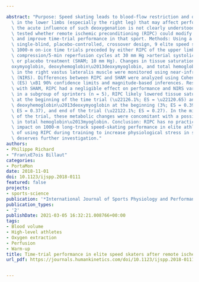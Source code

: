 ---
abstract: "Purpose: Speed skating leads to blood-flow restriction and deoxygenation\
  \ in the lower limbs (especially the right leg) that may affect performance. Although\
  \ the acute influence of such deoxygenation is not clearly understood, the authors\
  \ tested whether remote ischemic preconditioning (RIPC) could modify muscular oxygenation\
  \ and improve time-trial performance in that sport. Methods: Using a randomized,\
  \ single-blind, placebo-controlled, crossover design, 9 elite speed skaters performed\
  \ 1000-m on-ice time trials preceded by either RIPC of the upper limbs (3 \xD7 5-min\
  \ compression/5-min reperfusion cycles at 30 mm Hg >arterial systolic pressure)\
  \ or placebo treatment (SHAM; 10 mm Hg). Changes in tissue saturation index, oxyhemoglobin\u2013\
  oxymyoglobin, deoxyhemoglobin\u2013deoxymyoglobin, and total hemoglobin\u2013myoglobin\
  \ in the right vastus lateralis muscle were monitored using near-infrared spectroscopy\
  \ (NIRS). Differences between RIPC and SHAM were analyzed using Cohen effect size\
  \ (ES) \xB1 90% confidence limits and magnitude-based inferences. Results: Compared\
  \ with SHAM, RIPC had a negligible effect on performance and NIRS variables. However,\
  \ in a subgroup of sprinters (n = 5), RIPC likely lowered tissue saturation index\
  \ at the beginning of the time trial (\u22126.1%; ES = \u22120.65) and likely increased\
  \ deoxyhemoglobin\u2013deoxymyoglobin at the beginning (3%; ES = 0.39), middle (2.9%;\
  \ ES = 0.37), and end of the trial (\u22122.1%; ES = 0.27). In the middle section\
  \ of the trial, these metabolic changes were concomitant with a possible increase\
  \ in total hemoglobin\u2013myoglobin. Conclusion: RIPC has no practical ergogenic\
  \ impact on 1000-m long-track speed-skating performance in elite athletes. The relevance\
  \ of using RIPC during training to increase physiological stress in sprinters particularly\
  \ deserves further investigation."
authors:
- Philippe Richard
- "Fran\xE7ois Billaut"
categories:
- PortaMon
date: 2018-11-01
doi: 10.1123/ijspp.2018-0111
featured: false
projects:
- sports-science
publication: '*International Journal of Sports Physiology and Performance*'
publication_types:
- '2'
publishDate: 2021-03-05 16:32:21.008766+00:00
tags:
- Blood volume
- High-level athletes
- Oxygen extraction
- Perfusion
- Warm-up
title: Time-trial performance in elite speed skaters after remote ischemic preconditioning
url_pdf: https://journals.humankinetics.com/doi/10.1123/ijspp.2018-0111 https://journals.humankinetics.com/view/journals/ijspp/13/10/article-p1308.xml

---
